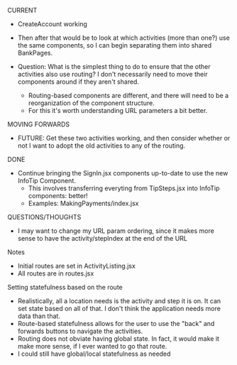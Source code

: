CURRENT
- CreateAccount working
- Then after that would be to look at which activities (more than one?) use the same components, so I can begin separating them into shared BankPages.


- Question: What is the simplest thing to do to ensure that the other activities also use routing? I don't necessarily need to move their components around if they aren't shared.
  - Routing-based components are different, and there will need to be a reorganization of the component structure.
  - For this it's worth understanding URL parameters a bit better.

MOVING FORWARDS
- FUTURE: Get these two activities working, and then consider whether or not I want to adopt the old activities to any of the routing.

DONE
- Continue bringing the SignIn.jsx components up-to-date to use the new InfoTip Component.
  - This involves transferring everyting from TipSteps.jsx into InfoTip components: better!
  - Examples: MakingPayments/index.jsx


QUESTIONS/THOUGHTS
- I may want to change my URL param ordering, since it makes more sense to have the activity/stepIndex at the end of the URL

Notes
- Initial routes are set in ActivityListing.jsx
- All routes are in routes.jsx

Setting statefulness based on the route
- Realistically, all a location needs is the activity and step it is on. It can set state based on all of that. I don't think the application needs more data than that.
- Route-based statefulness allows for the user to use the "back" and forwards buttons to navigate the activities.
- Routing does not obviate having global state. In fact, it would make it make more sense, if I ever wanted to go that route.
- I could still have global/local statefulness as needed

